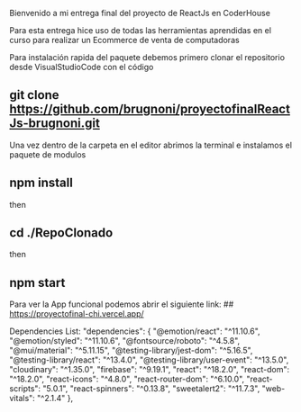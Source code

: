 Bienvenido a mi entrega final del proyecto de ReactJs en CoderHouse

Para esta entrega hice uso de todas las herramientas aprendidas en el curso para realizar un Ecommerce de venta de computadoras

Para instalación rapida del paquete debemos primero clonar el repositorio desde VisualStudioCode con el código 
## git clone https://github.com/brugnoni/proyectofinalReactJs-brugnoni.git

Una vez dentro de la carpeta en el editor abrimos la terminal e instalamos el paquete de modulos
## npm install
then
## cd ./RepoClonado
then
## npm start

Para ver la App funcional podemos abrir el siguiente link: ## https://proyectofinal-chi.vercel.app/

Dependencies List:
"dependencies": {
    "@emotion/react": "^11.10.6",
    "@emotion/styled": "^11.10.6",
    "@fontsource/roboto": "^4.5.8",
    "@mui/material": "^5.11.15",
    "@testing-library/jest-dom": "^5.16.5",
    "@testing-library/react": "^13.4.0",
    "@testing-library/user-event": "^13.5.0",
    "cloudinary": "^1.35.0",
    "firebase": "^9.19.1",
    "react": "^18.2.0",
    "react-dom": "^18.2.0",
    "react-icons": "^4.8.0",
    "react-router-dom": "^6.10.0",
    "react-scripts": "5.0.1",
    "react-spinners": "^0.13.8",
    "sweetalert2": "^11.7.3",
    "web-vitals": "^2.1.4"
  },
  
  
